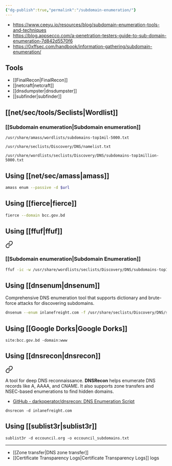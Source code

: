 ```yaml
---
{"dg-publish":true,"permalink":"/subdomain-enumeration/"}
---
```




- https://www.ceeyu.io/resources/blog/subdomain-enumeration-tools-and-techniques
- https://blog.appsecco.com/a-penetration-testers-guide-to-sub-domain-enumeration-7d842d5570f6
- https://0xffsec.com/handbook/information-gathering/subdomain-enumeration/

## Tools

- [[FinalRecon\|FinalRecon]]
- [[netcraft\|netcraft]]
- [[dnsdumpster\|dnsdumpster]]
- [[subfinder\|subfinder]]
## [[net/sec/tools/Seclists\|Wordlist]]


<div class="transclusion internal-embed is-loaded"><div class="markdown-embed">



### [[Subdomain enumeration\|Subdomain enumeration]]

```
/usr/share/amass/wordlists/subdomains-top1mil-5000.txt
```

```
/usr/share/seclists/Discovery/DNS/namelist.txt
```

```
/usr/share/wordlists/seclists/Discovery/DNS/subdomains-top1million-5000.txt
```


</div></div>


## Using [[net/sec/amass\|amass]]

```bash
amass enum --passive -d $url
```

## Using [[fierce\|fierce]]

```bash
fierce --domain bcc.gov.bd
```

## Using [[ffuf\|ffuf]]



<div class="transclusion internal-embed is-loaded"><a class="markdown-embed-link" href="/ffuf/#subdomain-enumeration" aria-label="Open link"><svg xmlns="http://www.w3.org/2000/svg" width="24" height="24" viewBox="0 0 24 24" fill="none" stroke="currentColor" stroke-width="2" stroke-linecap="round" stroke-linejoin="round" class="svg-icon lucide-link"><path d="M10 13a5 5 0 0 0 7.54.54l3-3a5 5 0 0 0-7.07-7.07l-1.72 1.71"></path><path d="M14 11a5 5 0 0 0-7.54-.54l-3 3a5 5 0 0 0 7.07 7.07l1.71-1.71"></path></svg></a><div class="markdown-embed">



### [[Subdomain enumeration\|Subdomain Enumeration]] 

```bash
ffuf -ic -w /usr/share/wordlists/seclists/Discovery/DNS/subdomains-top1million-5000.txt:FUZZ -u http://FUZZ.inlanefreight.com
```


</div></div>


## Using [[dnsenum\|dnsenum]]


<div class="transclusion internal-embed is-loaded"><div class="markdown-embed">



Comprehensive DNS enumeration tool that supports dictionary and brute-force attacks for discovering subdomains.

```bash
dnsenum --enum inlanefreight.com -f /usr/share/seclists/Discovery/DNS/subdomains-top1million-110000.txt -r
```

</div></div>


## Using [[Google Dorks\|Google Dorks]]

```
site:bcc.gov.bd -domain:www
```

## Using [[dnsrecon\|dnsrecon]]


<div class="transclusion internal-embed is-loaded"><a class="markdown-embed-link" href="/dnsrecon/" aria-label="Open link"><svg xmlns="http://www.w3.org/2000/svg" width="24" height="24" viewBox="0 0 24 24" fill="none" stroke="currentColor" stroke-width="2" stroke-linecap="round" stroke-linejoin="round" class="svg-icon lucide-link"><path d="M10 13a5 5 0 0 0 7.54.54l3-3a5 5 0 0 0-7.07-7.07l-1.72 1.71"></path><path d="M14 11a5 5 0 0 0-7.54-.54l-3 3a5 5 0 0 0 7.07 7.07l1.71-1.71"></path></svg></a><div class="markdown-embed">




A tool for deep DNS reconnaissance. **DNSRecon** helps enumerate DNS records like A, AAAA, and CNAME. It also supports zone transfers and NSEC-based enumerations to find hidden domains.

- [GitHub - darkoperator/dnsrecon: DNS Enumeration Script](https://github.com/darkoperator/dnsrecon)



```
dnsrecon -d inlanefreight.com
```

</div></div>



## Using [[sublist3r\|sublist3r]]


<div class="transclusion internal-embed is-loaded"><div class="markdown-embed">




```
sublist3r -d eccouncil.org -o eccouncil_subdomains.txt 
```

</div></div>




---
- [[Zone transfer\|DNS zone transfer]]
- [[Certificate Transparency Logs\|Certificate Transparency Logs]] logs